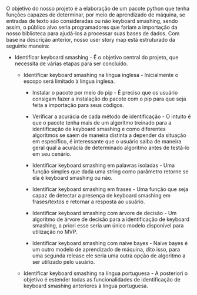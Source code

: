 O objetivo do nosso projeto é a elaboração de um pacote python que tenha funções capazes de determinar, por meio de aprendizado de máquina, se entradas de texto são consideradas ou não keyboard smashing, sendo assim, o público alvo seria programadores que fariam a importação da nosso biblioteca para ajudá-los a processar suas bases de dados.
Com base na descrição anterior, nosso user story map está estruturado da seguinte maneira:

* Identificar keyboard smashing - É o objetivo central do projeto, que necessita de várias etapas para ser concluído.

  * Identificar keyboard smashing na língua inglesa - Inicialmente o escopo será limitado à língua inglesa.
  
    * Instalar o pacote por meio do pip - É preciso que os usuário consigam fazer a instalação do pacote com o pip para que seja feita a importação para seus códigos.

    * Verificar a acurácia de cada método de identificação - O intuito é que o pacote tenha mais de um algoritmo treinado para a identificação de keyboard smashing e como diferentes algoritmos se saem de maneira distinta a depender da situação em específico, é interessante que o usuário saiba de maneira geral qual a acurácia de determinado algoritmo antes de testá-lo em seu cenário.

    * Identificar keyboard smashing em palavras isoladas - Uma função simples que dada uma string como parâmetro retorne se ela é keyboard smashing ou não.

    * Identificar keyboard smashing em frases - Uma função que seja capaz de detectar a presença de keyboard smashing em frases/textos e retornar a resposta ao usuário.

    * Identificar keyboard smashing com árvore de decisão - Um algoritmo de árvore de decisão para a identificação de keyboard smashing, a priori esse seria um único modelo disponível para utilização no MVP.

    * Identificar keyboard smashing com naive bayes - Naive bayes é um outro modelo de aprendizado de máquina, dito isso, para uma segunda release ele seria uma outra opção de algoritmo a ser utilizado pelo usuário.
    
  * Identificar keyboard smashing na língua portuguesa - A posteriori o objetivo é estender todas as funcionalidades de identificação de keyboard smashing anteriores à língua portuguesa.